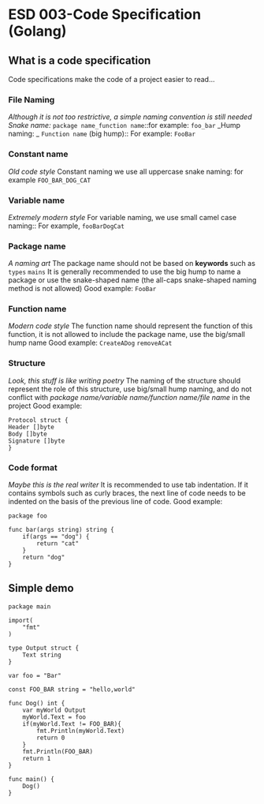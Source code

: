# ESD 003-Code Specification (Golang)

## What is a code specification
Code specifications make the code of a project easier to read...

### File Naming
_Although it is not too restrictive, a simple naming convention is still needed_
_Snake name:_ `package name_function name`::for example: `foo_bar`
_Hump naming: _ `Function name` (big hump):: For example: `FooBar`

### Constant name
_Old code style_
Constant naming we use all uppercase snake naming: for example `FOO_BAR_DOG_CAT`

### Variable name
_Extremely modern style_
For variable naming, we use small camel case naming:: For example, `fooBarDogCat`

### Package name
_A naming art_
The package name should not be based on **keywords** such as `types` `mains`
It is generally recommended to use the big hump to name a package or use the snake-shaped name (the all-caps snake-shaped naming method is not allowed)
Good example: `FooBar`

### Function name
_Modern code style_
The function name should represent the function of this function, it is not allowed to include the package name, use the big/small hump name
Good example: `CreateADog` `removeACat`

### Structure
_Look, this stuff is like writing poetry_
The naming of the structure should represent the role of this structure, use big/small hump naming, and do not conflict with _package name/variable name/function name/file name_ in the project
Good example:
```golang
Protocol struct {
Header []byte
Body []byte
Signature []byte
}
```

### Code format
_Maybe this is the real writer_
It is recommended to use tab indentation. If it contains symbols such as curly braces, the next line of code needs to be indented on the basis of the previous line of code.
Good example:
```golang
package foo

func bar(args string) string {
    if(args == "dog") {
        return "cat"
    }
    return "dog"
}
```

## Simple demo
```golang
package main

import(
    "fmt"
)

type Output struct {
    Text string
}

var foo = "Bar"

const FOO_BAR string = "hello,world"

func Dog() int {
    var myWorld Output
    myWorld.Text = foo
    if(myWorld.Text != FOO_BAR){
        fmt.Println(myWorld.Text)
        return 0
    }
    fmt.Println(FOO_BAR)
    return 1
}

func main() {
    Dog()
}
```
